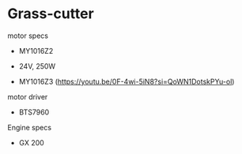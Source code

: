 # Grass-cutter

motor specs
- MY1016Z2
- 24V, 250W

- MY1016Z3 (https://youtu.be/0F-4wi-5iN8?si=QoWN1DotskPYu-ol)

motor driver
- BTS7960

Engine specs
- GX 200


